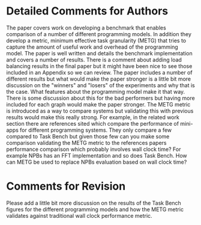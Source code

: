 # Detailed Comments for Authors

The paper covers work on developing a benchmark that enables comparison of a number of different programming models. In addition they develop a metric, minimum effective task granularity (METG) that tries to capture the amount of useful work and overhead of the programming model.
The paper is well written and details the benchmark implementation and covers a number of results. There is a comment about adding load balancing results in the final paper but it might have been nice to see those included in an Appendix so we can review.
The paper includes a number of different results but what would make the paper stronger is a little bit more discussion on the "winners" and "losers" of the experiments and why that is the case. What features about the programming model make it that way. There is some discussion about this for the bad performers but having more included for each graph would make the paper stronger.
The METG metric is introduced as a way to compare systems but validating this with previous results would make this really strong. For example, in the related work section there are references sited which compare the performance of mini-apps for different programming systems. They only compare a few compared to Task Bench but given those few can you make some comparison validating the METG metric to the references papers performance comparison which probably involves wall clock time? For example NPBs has an FFT implementation and so does Task Bench. How can METG be used to replace NPBs evaluation based on wall clock time?

# Comments for Revision

Please add a little bit more discussion on the results of the Task Bench figures for the different programming models and how the METG metric validates against traditional wall clock performance metric.

